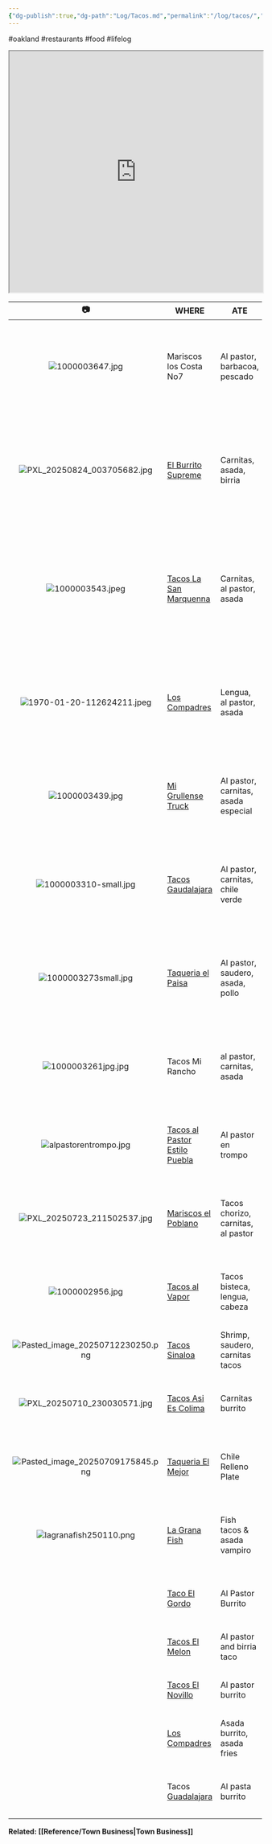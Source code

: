 ```yaml
---
{"dg-publish":true,"dg-path":"Log/Tacos.md","permalink":"/log/tacos/","title":"Taco Log","noteIcon":"chest"}
---
```


#oakland #restaurants #food #lifelog 
<iframe src="https://www.google.com/maps/d/u/0/embed?mid=1MAn35xBbJzQFmKqYmuo7dWQUp-IBtHw&ehbc=2E312F" width="100%" height=480></iframe>

|                  📷                  | WHERE                                                                                                                              | ATE                                 | WHEN                 | THOUGHTS                                                                                                               |        💸         |
| :----------------------------------: | ---------------------------------------------------------------------------------------------------------------------------------- | ----------------------------------- | -------------------- | ---------------------------------------------------------------------------------------------------------------------- | :---------------: |
|         ![1000003647.jpg](/img/user/System/Uploads/1000003647.jpg)          | Mariscos los Costa No7                                                                                                             | Al pastor, barbacoa, pescado        | [[Journal/2025/2025-08-24\|8/24]] | Really good tortillas and they grill everything nicely. Fish was best. Asada gordita next time.                        |  $10<br>💵<br>📱  |
|   ![PXL_20250824_003705682.jpg](/img/user/System/Uploads/PXL_20250824_003705682.jpg)    | [El Burrito Supreme](https://www.yelp.com/biz/el-burrito-supreme-oakland)                                                          | Carnitas, asada, birria             | [[Journal/2025/2025-08-23\|8/23]] | The carnitas was good but the others were under seasoned. There's better options in the area.                          |    $10.5<br>💵    |
|         ![1000003543.jpeg](/img/user/System/Uploads/1000003543.jpeg)         | [Tacos La San Marquenna](https://www.yelp.com/biz/tacos-la-san-marquenna-oakland)                                                  | Carnitas, al pastor, asada          | [[Journal/2025/2025-08-15\|8/15]] | Really good carnitas and better than average tortillas! And **cheap**! Need to come back for torta cubano and flautas. |     $9<br>💳      |
|    ![1970-01-20-112624211.jpeg](/img/user/System/Uploads/1970-01-20-112624211.jpeg)    | [Los Compadres](https://www.yelp.com/biz/los-compadres-taco-truck-oakland-2)                                                       | Lengua, al pastor, asada            | [[Journal/2025/2025-08-09\|8/9]]  | **Underrated** spot. Best asada burrito in Fruitvale. Tacos were all excellent especially lengua. Cheap too            |     $10<br>💳     |
|         ![1000003439.jpg](/img/user/System/Uploads/1000003439.jpg)          | [Mi Grullense Truck](https://www.yelp.com/biz/mi-grullense-taco-truck-oakland)                                                     | Al pastor, carnitas, asada especial | [[Journal/2025/2025-08-08\|8/8]]  | **Best al pastor** in Fruitvale. Really fresh pico de gallo. They take cards now!                                      | $13.5<br>💵<br>💳 |
|      ![1000003310-small.jpg](/img/user/System/Uploads/1000003310-small.jpg)       | [Tacos Gaudalajara](https://www.facebook.com/people/Tacos-Guadalajara-Taco-truck/100057399671945/)                                 | Al pastor, carnitas, chile verde    | [[2025-08-05\|8/5]]  | Not bad but there's better options on this corner. Carnitas was greasy, chile verde was decent.                        |     $13<br>💳     |
|       ![1000003273small.jpg](/img/user/System/Uploads/1000003273small.jpg)       | [Taqueria el Paisa](https://www.yelp.com/biz/taqueria-el-paisa-oakland)                                                            | Al pastor, saudero, asada, pollo    | [[2025-08-03\|8/3]]  | **Top tier** with lots of outdoor seating. Food is all amazing, one of the best spots in Fruitvale.                    |    $15.5<br>💳    |
|        ![1000003261jpg.jpg](/img/user/System/Uploads/1000003261jpg.jpg)        | Tacos Mi Rancho                                                                                                                    | al pastor, carnitas, asada          | [[Journal/2025/2025-08-02\|8/2]]  | Best spot by the Lake.  Crispy tortillas, generous crema and toppings, good salsa                                      |    $12.5<br>📱    |
|      ![alpastorentrompo.jpg](/img/user/System/Uploads/alpastorentrompo.jpg)       | [Tacos al Pastor Estilo Puebla](https://www.yelp.com/biz/tacos-al-pastor-estilo-puebla-oakland)                                    | Al pastor en trompo                 | [[Journal/2025/2025-07-26\|7/26]] | Excellent, smoky al pastor with pineapple. Hard to beat & unique.                                                      |     $15<br>💵     |
|   ![PXL_20250723_211502537.jpg](/img/user/System/Uploads/PXL_20250723_211502537.jpg)    | [Mariscos el Poblano](https://www.yelp.com/biz/mariscos-el-poblano-oakland)                                                        | Tacos chorizo, carnitas, al pastor  | [[Journal/2025/2025-07-23\|7/23]] | Pretty mid, should've done seafood. Camaron empanadas next time                                                        |    💵 <br>$14     |
|         ![1000002956.jpg](/img/user/System/Uploads/1000002956.jpg)          | [Tacos al Vapor](https://www.yelp.com/biz/tacos-al-vapor-oakland-3)                                                                | Tacos bisteca, lengua, cabeza       | [[Journal/2025/2025-07-20\|7/20]] | **Different** - steamed! No grease, bright flavors, great texture.                                                     |     $14<br>📱     |
| ![Pasted_image_20250712230250.png](/img/user/System/Uploads/Pasted_image_20250712230250.png) | [Tacos Sinaloa](https://tacossinaloaoakland.com/)                                                                                  | Shrimp, saudero, carnitas tacos     | [[Journal/2025/2025-07-12\|7/12]] | The saudero is underrated.                                                                                             |     $11<br>💳     |
|   ![PXL_20250710_230030571.jpg](/img/user/System/Uploads/PXL_20250710_230030571.jpg)    | [Tacos Asi Es Colima](https://www.yelp.com/biz/tacos-asi-es-colima-oakland-2)                                                      | Carnitas burrito                    | [[Journal/2025/2025-07-10\|7/10]] | Very good, lots of onion. Red sauce is fire roasted. Spicy!                                                            |     $14<br>💳     |
| ![Pasted_image_20250709175845.png](/img/user/System/Uploads/Pasted_image_20250709175845.png) | [Taqueria El Mejor](https://www.yelp.com/biz/taqueria-la-mejor-oakland)                                                            | Chile Relleno Plate                 | [[Journal/2025/2025-07-09\|7/09]] | Really good, large portions, cheap. Also serve baby burritos.                                                          |     $15<br>💵     |
|      ![lagranafish250110.png](/img/user/System/Uploads/lagranafish250110.png)      | [La Grana Fish](https://www.yelp.com/biz/la-grana-fish-oakland-3)                                                                  | Fish tacos & asada vampiro          | 1-10                 | **GOAT** spot. Vampiros are must order, fish tacos Baja style. Not cheap tho.                                          |      $20 💳       |
|                                      | [Taco El Gordo](https://www.yelp.com/biz/tacos-el-gordo-oakland-2)                                                                 | Al Pastor Burrito                   | 3-13                 | Excellent, good crema, next time try saudero.                                                                          |        💳         |
|                                      | [Tacos El Melon](https://www.yelp.com/biz/tacos-el-melon-oakland-2)                                                                | Al pastor and birria taco           | 3-14                 | Cheap, everything was really good.                                                                                     |        💳         |
|                                      | [Tacos El Novillo](https://www.yelp.com/biz/tacos-el-novillo-oakland-2)                                                            | Al pastor burrito                   | 3-17                 | LARGE burrito. Next time do asada.                                                                                     |        💳         |
|                                      | [Los Compadres](https://www.yelp.com/biz/los-compadres-taco-truck-oakland-2)                                                       | Asada burrito, asada fries          | 7-22                 | **Best asada** in Fruitvale. Friendly guys, really cheap.                                                              |     $12<br>💳     |
|                                      | Tacos [Guadalajara](https://www.google.com/search?channel=frs&client=firefox-b-1-d&q=tacos+guadalajara#rlimm=10656403252407561765) | Al pasta burrito                    | 2-19                 | Al pastor was good, red sauce was better than most.                                                                    |        💳         |

**Related: [[Reference/Town Business\|Town Business]]**